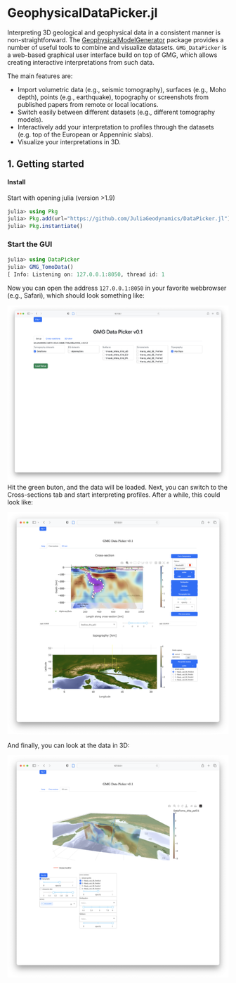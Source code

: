 # GeophysicalDataPicker.jl

Interpreting 3D geological and geophysical data in a consistent manner is non-straightforward. The [GeophysicalModelGenerator](https://github.com/JuliaGeodynamics/GeophysicalModelGenerator.jl) package provides a number of useful tools to combine and visualize datasets. 
`GMG_DataPicker` is a web-based graphical user interface build on top of GMG, which allows creating interactive interpretations from such data.

The main features are:
- Import volumetric data (e.g., seismic tomography), surfaces (e.g., Moho depth), points (e.g., earthquake), topography or screenshots from published papers from remote or local locations.
- Switch easily between different datasets (e.g., different tomography models).
- Interactively add your interpretation to profiles through the datasets (e.g. top of the European or Appenninic slabs).
- Visualize your interpretations in 3D.

## 1. Getting started

#### Install
Start with opening julia (version >1.9)
```julia
julia> using Pkg
julia> Pkg.add(url="https://github.com/JuliaGeodynamics/DataPicker.jl")
julia> Pkg.instantiate()
```

### Start the GUI
```julia
julia> using DataPicker
julia> GMG_TomoData()
[ Info: Listening on: 127.0.0.1:8050, thread id: 1
```
Now you can open the address `127.0.0.1:8050` in your favorite webbrowser (e.g., Safari), which should look something like:

![start_GUI](docs/src/assets/img/Start_GUI.png)
Hit the green buton, and the data will be loaded. Next, you can switch to the Cross-sections tab and start interpreting profiles.
After a while, this could look like:

![tab_Profiles](docs/src/assets/img/Profile_Tab.png)

And finally, you can look at the data in 3D:

![tab_3D](docs/src/assets/img/3D_Tab.png)
